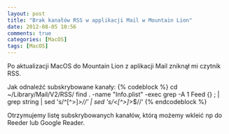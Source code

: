 ```yaml
---
layout: post
title: "Brak kanałów RSS w applikacji Mail w Mountain Lion"
date: 2012-08-05 10:56
comments: true
categories: [MacOS]
tags: [MacOS]
---
```

Po aktualizacji MacOS do Mountain Lion z aplikacji Mail zniknął mi czytnik RSS.

Jak odnaleźć subskrybowane kanały:
{% codeblock %}
cd ~/Library/Mail/V2/RSS/
find . -name "Info.plist" -exec grep -A 1 Feed {} \; | grep string | sed 's/^[^>]*>//' | sed 's/<[^>]*>$//'
{% endcodeblock %}

Otrzymujemy listę subskrybowanych kanałów, którą możemy wkleić np do  Reeder lub Google Reader.
